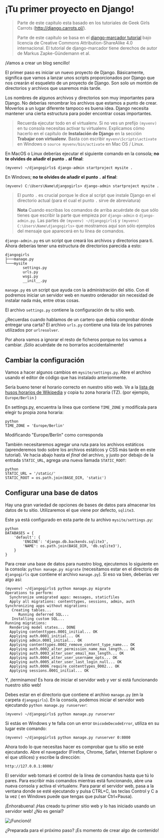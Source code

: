 # ¡Tu primer proyecto en Django!

> Parte de este capitulo esta basado en los tutoriales de Geek Girls Carrots (http://django.carrots.pl/).
> 
> Parte de este capítulo se basa en el [django-marcador tutorial][1] bajo licencia de Creative Commons Attribution-ShareAlike 4.0 internacional. El tutorial de django-marcador tiene derechos de autor de Markus Zapke-Gündemann et al.

 [1]: http://django-marcador.keimlink.de/

¡Vamos a crear un blog sencillo!

El primer paso es iniciar un nuevo proyecto de Django. Básicamente, significa que vamos a lanzar unos scripts proporcionados por Django que nos crearán el esqueleto de un proyecto de Django. Son solo un montón de directorios y archivos que usaremos más tarde.

Los nombres de algunos archivos y directorios son muy importantes para Django. No deberías renombrar los archivos que estamos a punto de crear. Moverlos a un lugar diferente tampoco es buena idea. Django necesita mantener una cierta estructura para poder encontrar cosas importantes.

> Recuerda ejecutar todo en el virtualenv. Si no ves un prefijo `(myvenv)` en tu consola necesitas activar tu virtualenv. Explicamos cómo hacerlo en el capítulo de **Instalación de Django** en la sección **Trabajar con virtualenv**. Basta con escribir `myvenv\Scripts\activate` en Windows o `source myvenv/bin/activate` en Mac OS / Linux.

En MacOS o Linux deberías ejecutar el siguiente comando en la consola; **no te olvides de añadir el punto `.` al final**:

    (myvenv) ~/djangogirls$ django-admin startproject mysite .
    

En Windows; **no te olvides de añadir el punto `.` al final**:

    (myvenv) C:\Users\Name\djangogirls> django-admin startproject mysite .
    

> El punto `.` es crucial porque le dice al script que instale Django en el directorio actual (para el cual el punto `.` sirve de abreviatura)
> 
> **Nota** Cuando escribas los comandos de arriba acuérdate de que sólo tienes que escribir la parte que empieza por `django-admin` o `django-admin.py`. Las partes de `(myvenv) ~/djangogirls$` y `(myvenv) C:\Users\Name\djangogirls>` que mostramos aquí son sólo ejemplos del mensaje que aparecerá en tu línea de comandos.

`django-admin.py` es un script que creará los archivos y directorios para ti. Ahora deberías tener una estructura de directorios parecida a esto:

    djangogirls
    ├───manage.py
    └───mysite
            settings.py
            urls.py
            wsgi.py
            __init__.py
    

`manage.py` es un script que ayuda con la administración del sitio. Con él podremos iniciar un servidor web en nuestro ordenador sin necesidad de instalar nada más, entre otras cosas.

El archivo `settings.py` contiene la configuración de tu sitio web.

¿Recuerdas cuando hablamos de un cartero que debía comprobar dónde entregar una carta? El archivo `urls.py` contiene una lista de los patrones utilizados por `urlresolver`.

Por ahora vamos a ignorar el resto de ficheros porque no los vamos a cambiar. ¡Sólo acuérdate de no borrarlos accidentalmente!

## Cambiar la configuración

Vamos a hacer algunos cambios en `mysite/settings.py`. Abre el archivo usando el editor de código que has instalado anteriormente.

Sería bueno tener el horario correcto en nuestro sitio web. Ve a la [lista de husos horarios de Wikipedia][2] y copia tu zona horaria (TZ). (por ejemplo, `Europe/Berlin` )

 [2]: http://en.wikipedia.org/wiki/List_of_tz_database_time_zones

En settings.py, encuentra la línea que contiene `TIME_ZONE` y modifícala para elegir tu propia zona horaria:

    python
    TIME_ZONE = 'Europe/Berlin'
    

Modificando "Europe/Berlin" como corresponda

También necesitaremos agregar una ruta para los archivos estáticos (aprenderemos todo sobre los archivos estáticos y CSS más tarde en este tutorial). Ve hacia abajo hasta el *final* del archivo, y justo por debajo de la entrada `STATIC_URL`, agrega una nueva llamada `STATIC_ROOT`:

    python
    STATIC_URL = '/static/'
    STATIC_ROOT = os.path.join(BASE_DIR, 'static')
    

## Configurar una base de datos

Hay una gran variedad de opciones de bases de datos para almacenar los datos de tu sitio. Utilizaremos el que viene por defecto, `sqlite3`.

Este ya está configurado en esta parte de tu archivo `mysite/settings.py`:

    python
    DATABASES = {
        'default': {
            'ENGINE': 'django.db.backends.sqlite3',
            'NAME': os.path.join(BASE_DIR, 'db.sqlite3'),
        }
    }
    

Para crear una base de datos para nuestro blog, ejecutemos lo siguiente en la consola: `python manage.py migrate` (necesitamos estar en el directorio de `djangogirls` que contiene el archivo `manage.py`). Si eso va bien, deberías ver algo así:

    (myvenv) ~/djangogirls$ python manage.py migrate
    Operations to perform:
      Synchronize unmigrated apps: messages, staticfiles
      Apply all migrations: contenttypes, sessions, admin, auth
    Synchronizing apps without migrations:
       Creating tables...
          Running deferred SQL...
       Installing custom SQL...
    Running migrations:
      Rendering model states... DONE
      Applying contenttypes.0001_initial... OK
      Applying auth.0001_initial... OK
      Applying admin.0001_initial... OK
      Applying contenttypes.0002_remove_content_type_name... OK
      Applying auth.0002_alter_permission_name_max_length... OK
      Applying auth.0003_alter_user_email_max_length... OK
      Applying auth.0004_alter_user_username_opts... OK
      Applying auth.0005_alter_user_last_login_null... OK
      Applying auth.0006_require_contenttypes_0002... OK
      Applying sessions.0001_initial... OK
    

Y, ¡terminamos! Es hora de iniciar el servidor web y ver si está funcionando nuestro sitio web!

Debes estar en el directorio que contiene el archivo `manage.py` (en la carpeta `djangogirls`). En la consola, podemos iniciar el servidor web ejecutando `python manage.py runserver`:

    (myvenv) ~/djangogirls$ python manage.py runserver
    

Si estás en Windows y te falla con un error `UnicodeDecodeError`, utiliza en su lugar este comando:

    (myvenv) ~/djangogirls$ python manage.py runserver 0:8000
    

Ahora todo lo que necesitas hacer es comprobar que tu sitio se esté ejecutando. Abre el navegador (Firefox, Chrome, Safari, Internet Explorer o el que utilices) y escribe la dirección:

    http://127.0.0.1:8000/
    

El servidor web tomará el control de la línea de comandos hasta que tú lo pares. Para escribir más comandos mientras está funcionando, abre una nueva consola y activa el virtualenv. Para parar el servidor web, pasa a la ventana donde se esté ejecutando y pulsa CTRL+C, las teclas Control y C a la vez ( en Windows puede que tengas que pulsar Ctrl+Pausa).

¡Enhorabuena! ¡Has creado tu primer sitio web y lo has iniciado usando un servidor web! ¿No es genial?

![¡Funcionó!][3]

 [3]: images/it_worked2.png

¿Preparada para el próximo paso? ¡Es momento de crear algo de contenido!